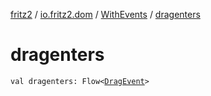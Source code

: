 [fritz2](../../index.md) / [io.fritz2.dom](../index.md) / [WithEvents](index.md) / [dragenters](./dragenters.md)

# dragenters

`val dragenters: Flow<`[`DragEvent`](https://kotlinlang.org/api/latest/jvm/stdlib/org.w3c.dom/-drag-event/index.html)`>`